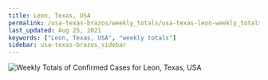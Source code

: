 ```yaml
---
title: Leon, Texas, USA
permalink: /usa-texas-brazos/weekly_totals/usa-texas-leon-weekly_totals.html
last_updated: Aug 25, 2021
keywords: ["Leon, Texas, USA", "weekly totals"]
sidebar: usa-texas-brazos_sidebar
---
```


![Weekly Totals of Confirmed Cases for Leon, Texas, USA](/covid_tracker/images/graphs/usa-texas-leon-weekly_totals_graph.png)
